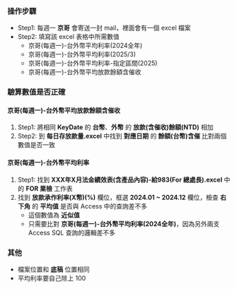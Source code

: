 ### 操作步驟
- Step1: 每週一 **京哥** 會寄送一封 mail，裡面會有一個 excel 檔案
- Step2: 填寫該 excel 表格中所需數值
    - 京哥(每週一)-台外幣平均利率(2024全年)
    - 京哥(每週一)-台外幣平均利率(2025/3)
    - 京哥(每週一)-台外幣平均利率-指定區間(2025)
    - 京哥(每週一)-台外幣平均放款餘額含催收

### 驗算數值是否正確
#### 京哥(每週一)-台外幣平均放款餘額含催收
1. Step1: 將相同 **KeyDate** 的 **台幣**、**外幣** 的 **放款(含催收)餘額(NTD)** 相加
2. Step2: 到 **每日存放款量.excel** 中找到 **對應日期** 的 **餘額(台幣)含催** 比對兩個數值是否一致

#### 京哥(每週一)-台外幣平均利率
1. Step1: 找到 **XXX年X月法金績效表(含產品內容)-給983(For 總處長).excel** 中的 **FOR 業檢** 工作表
2. 找到 **放款承作利率(X幣)(%)** 欄位，框選 **2024.01 ~ 2024.12** 欄位，檢查 **右下角** 的 **平均值** 是否與 Access 中的查詢差不多
    - 這個數值為 **近似值**
    - 只需要比對 **京哥(每週一)-台外幣平均利率(2024全年)**，因為另外兩支 Access SQL 查詢的邏輯差不多

### 其他
- 檔案位置和 **底稿** 位置相同
- 平均利率要自己除上 100 